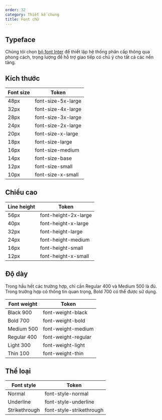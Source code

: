 ```yaml
---
order: 32
category: Thiết kế chung
title: Font chữ
---
```


## Typeface
Chúng tôi chọn [bộ font Inter](https://fonts.google.com/specimen/Inter?preview.text_type=custom) để thiết lập hệ thống phân cấp thông qua phong cách, trọng lượng để hỗ trợ giao tiếp có chủ ý cho tất cả các nền tảng.

## Kích thước

| Font size | Token              |
|-----------|--------------------|
| 48px      | font-size-5x-large |
| 32px      | font-size-4x-large |
| 28px      | font-size-3x-large |
| 24px      | font-size-2x-large |
| 20px      | font-size-x-large  |
| 18px      | font-size-large    |
| 16px      | font-size-medium   |
| 14px      | font-size-base     |
| 12px      | font-size-small    |
| 10px      | font-size-x-small  |

## Chiều cao
| Line height | Token                |
|-------------|----------------------|
| 56px        | font-height-2x-large |
| 40px        | font-height-x-large  |
| 32px        | font-height-large    |
| 24px        | font-height-medium   |
| 16px        | font-height-small    |
| 12px        | font-height-x-small  |

## Độ dày
Trong hầu hết các trường hợp, chỉ cần Regular 400 và Medium 500 là đủ. Trong trường hợp có thông tin quan trọng, Bold 700 có thể được sử dụng.

| Font weight | Token               |
|-------------|---------------------|
| Black 900   | font-weight-black   |
| Bold 700    | font-weight-bold    |
| Medium 500  | font-weight-medium  |
| Regular 400 | font-weight-regular |
| Light 300   | font-weight-light   |
| Thin 100    | font-weight-thin    |

## Thể loại
| Font style    | Token                    |
|---------------|--------------------------|
| Normal        | font-style-normal        |
| Underline     | font-style-underline     |
| Strikethrough | font-style-strikethrough |